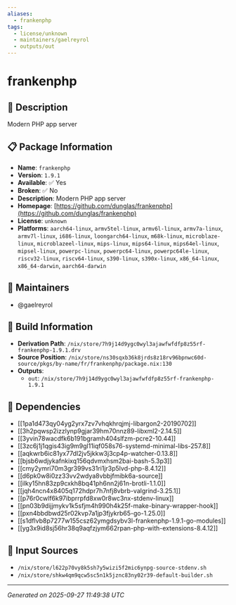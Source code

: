 ```yaml
---
aliases:
  - frankenphp
tags:
  - license/unknown
  - maintainers/gaelreyrol
  - outputs/out
---
```


# frankenphp

## 📝 Description

Modern PHP app server

## 📋 Package Information

- **Name**: `frankenphp`
- **Version**: `1.9.1`
- **Available**: ✅ Yes
- **Broken**: ✅ No
- **Description**: Modern PHP app server
- **Homepage**: [https://github.com/dunglas/frankenphp](https://github.com/dunglas/frankenphp)
- **License**: `unknown`
- **Platforms**: `aarch64-linux`, `armv5tel-linux`, `armv6l-linux`, `armv7a-linux`, `armv7l-linux`, `i686-linux`, `loongarch64-linux`, `m68k-linux`, `microblaze-linux`, `microblazeel-linux`, `mips-linux`, `mips64-linux`, `mips64el-linux`, `mipsel-linux`, `powerpc-linux`, `powerpc64-linux`, `powerpc64le-linux`, `riscv32-linux`, `riscv64-linux`, `s390-linux`, `s390x-linux`, `x86_64-linux`, `x86_64-darwin`, `aarch64-darwin`
## 👥 Maintainers

- @gaelreyrol


## 🔧 Build Information

- **Derivation Path**: `/nix/store/7h9j14d9ygc0wyl3ajawfwfdfp8z55rf-frankenphp-1.9.1.drv`
- **Source Position**: `/nix/store/ns30sqxb36k8jrds8z18rv96bpnwc60d-source/pkgs/by-name/fr/frankenphp/package.nix:130`
- **Outputs**:
  - `out`:  `/nix/store/7h9j14d9ygc0wyl3ajawfwfdfp8z55rf-frankenphp-1.9.1`

## 🔗 Dependencies

- [[1pa1d473qy04yg2yrx7zv7vhqkhrqjmj-libargon2-20190702]]
- [[3h2pqwsp2izzlynp9gjar39hm70nnz89-libxml2-2.14.5]]
- [[3yvin78wacdfk6b191bgramh404slfzm-pcre2-10.44]]
- [[3zc6j1j1qgis43ig9m9gl11iqf058s76-systemd-minimal-libs-257.8]]
- [[aqkwrb6ic81yx77dl2jv5jkkw3j3cp4p-watcher-0.13.8]]
- [[bjsb6wdjykafnkixq156qdvmxhsm2bai-bash-5.3p3]]
- [[cmy2ymri70m3gr399vs31ri1jr3p5lvd-php-8.4.12]]
- [[d6pk0w8i0zz33vv2wdya8vbbjfmibk6a-source]]
- [[ilky15hn83zp9cxkh8bq41ph6nn2j61n-brotli-1.1.0]]
- [[jqh4ncn4x8405q172hdpr7h7nfj8vbrb-valgrind-3.25.1]]
- [[p76r0cwlf6k97ibprrpfd8xw0r8wc3nx-stdenv-linux]]
- [[pn03b9dijjmykv1k5sfjm4h990h4k25f-make-binary-wrapper-hook]]
- [[pxn4bbdbwd25r02kvp7a1jp3fjykrb65-go-1.25.0]]
- [[s1dflvb8p7277w155csz62ymgdsybv3l-frankenphp-1.9.1-go-modules]]
- [[yg3x9id8sj56hr38q9aqfzjym662rpan-php-with-extensions-8.4.12]]

## 📁 Input Sources

- `/nix/store/l622p70vy8k5sh7y5wizi5f2mic6ynpg-source-stdenv.sh`
- `/nix/store/shkw4qm9qcw5sc5n1k5jznc83ny02r39-default-builder.sh`

---
*Generated on 2025-09-27 11:49:38 UTC*
